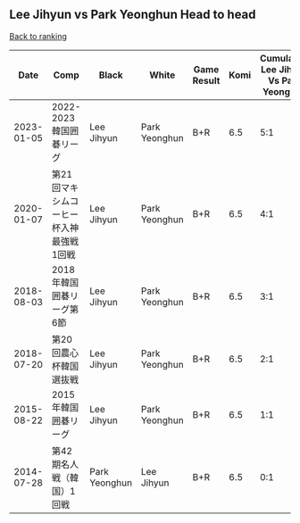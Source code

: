 ## Lee Jihyun vs Park Yeonghun Head to head

[Back to ranking](../../index.md)




| **Date** | **Comp** | **Black** | **White** | **Game Result** | **Komi** | **Cumulative Lee Jihyun Vs Park Yeonghun** | **Lee Jihyun Streak** | **Park Yeonghun Streak** | 
| --- | --- | --- | --- | --- | --- | --- | --- | --- |
| 2023-01-05 | 2022-2023韓国囲碁リーグ | Lee Jihyun | Park Yeonghun | B+R | 6.5 | 5:1 | 5 | 0 | 
| 2020-01-07 | 第21回マキシムコーヒー杯入神最強戦1回戦 | Lee Jihyun | Park Yeonghun | B+R | 6.5 | 4:1 | 4 | 0 | 
| 2018-08-03 | 2018年韓国囲碁リーグ第6節 | Lee Jihyun | Park Yeonghun | B+R | 6.5 | 3:1 | 3 | 0 | 
| 2018-07-20 | 第20回農心杯韓国選抜戦 | Lee Jihyun | Park Yeonghun | B+R | 6.5 | 2:1 | 2 | 0 | 
| 2015-08-22 | 2015年韓国囲碁リーグ | Lee Jihyun | Park Yeonghun | B+R | 6.5 | 1:1 | 1 | 0 | 
| 2014-07-28 | 第42期名人戦（韓国）1回戦 | Park Yeonghun | Lee Jihyun | B+R | 6.5 | 0:1 | 0 | 1 |




